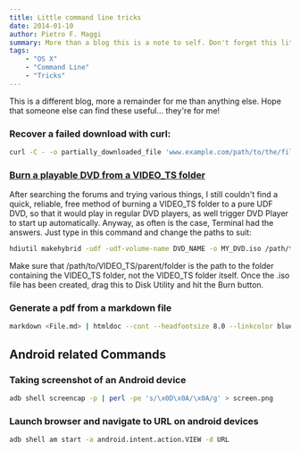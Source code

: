 ```yaml
---
title: Little command line tricks
date: 2014-01-10
author: Pietro F. Maggi
summary: More than a blog this is a note to self. Don't forget this little tricks!
tags:
    - "OS X"
    - "Command Line"
    - "Tricks"
---
```


This is a different blog, more a remainder for me than anything else. Hope that someone else can find these useful... they're for me!

### Recover a failed download with curl:

```bash
curl -C - -o partially_downloaded_file 'www.example.com/path/to/the/file'
```

### [Burn a playable DVD from a VIDEO_TS folder](http://hints.macworld.com/article.php?story=20070612161317338)

After searching the forums and trying various things, I still couldn't find a quick, reliable, free method of burning a VIDEO_TS folder to a pure UDF DVD,
so that it would play in regular DVD players, as well trigger DVD Player to start up automatically. Anyway, as often is the case, Terminal had the answers.
Just type in this command and change the paths to suit:

```bash
hdiutil makehybrid -udf -udf-volume-name DVD_NAME -o MY_DVD.iso /path/to/VIDEO_TS/parent/folder
```

Make sure that /path/to/VIDEO\_TS/parent/folder is the path to the folder containing the VIDEO\_TS folder, not the VIDEO\_TS folder itself.
Once the .iso file has been created, drag this to Disk Utility and hit the Burn button.

### Generate a pdf from a markdown file

```bash
markdown <File.md> | htmldoc --cont --headfootsize 8.0 --linkcolor blue --linkstyle plain --format pdf14 - > FileFormat.pdf
```

## Android related Commands

### Taking screenshot of an Android device

```bash
adb shell screencap -p | perl -pe 's/\x0D\x0A/\x0A/g' > screen.png
```

### Launch browser and navigate to URL on android devices

```bash
adb shell am start -a android.intent.action.VIEW -d URL
```
